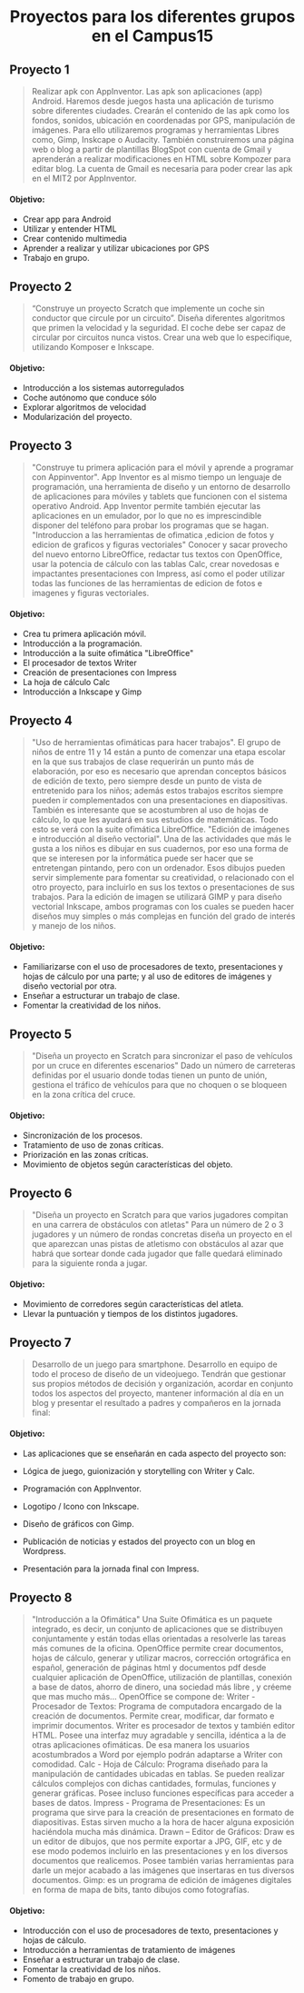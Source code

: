 # <p align="center">Proyectos para los diferentes grupos en el Campus15</p>





## Proyecto 1  

> Realizar apk con AppInventor. Las apk son aplicaciones (app) Android. Haremos desde juegos hasta una aplicación de turismo sobre diferentes ciudades. Crearán el contenido de las apk como los fondos, sonidos, ubicación en coordenadas por GPS, manipulación de imágenes. Para ello utilizaremos programas y herramientas Libres como, Gimp, Inskcape o Audacity. También construiremos una página web o blog a partir de plantillas BlogSpot con cuenta de Gmail y aprenderán a realizar modificaciones en HTML sobre Kompozer para editar blog.
> La cuenta de Gmail es necesaria para poder crear las apk en el MIT2 por AppInventor.

#### Objetivo:

* Crear app para Android
* Utilizar y entender HTML
* Crear contenido multimedia
* Aprender a realizar y utilizar ubicaciones por GPS
* Trabajo en grupo.  
  
## Proyecto 2

> “Construye un proyecto Scratch que implemente un coche sin conductor que circule por un circuito”. 
> Diseña diferentes algoritmos que primen la velocidad y la seguridad. El coche debe ser capaz de circular por circuitos nunca vistos.
> Crear una web que lo especifique, utilizando Komposer e Inkscape.

#### Objetivo:

* Introducción a los sistemas autorregulados
* Coche autónomo que conduce sólo
* Explorar algoritmos de velocidad
* Modularización del proyecto.
   
## Proyecto 3 
  
>"Construye tu primera aplicación para el móvil y aprende a programar con Appinventor".
> App Inventor es al mismo tiempo un lenguaje de programación, una herramienta de diseño y un entorno de desarrollo de aplicaciones para móviles y tablets que funcionen con el sistema operativo Android.  App Inventor permite también ejecutar las aplicaciones en un emulador, por lo que no es imprescindible disponer del teléfono para probar los programas que se hagan.
>"Introduccion a las herramientas de ofimatica ,edicion de fotos y edicion de graficos y figuras vectoriales"
> Conocer y sacar provecho del nuevo entorno LibreOffice, redactar tus textos con OpenOffice, usar la potencia de cálculo con las tablas Calc, crear novedosas e impactantes presentaciones con Impress, así como el poder utilizar todas las funciones de las herramientas de edicion de fotos e imagenes y figuras vectoriales.

#### Objetivo:

* Crea tu primera aplicación móvil.
* Introducción a la programación.
* Introducción a la suite ofimática "LibreOffice"
* El procesador de textos Writer 
* Creación de presentaciones con Impress 
* La hoja de cálculo Calc
* Introducción a Inkscape y Gimp
  
## Proyecto 4   

>"Uso de herramientas ofimáticas para hacer trabajos".
> El grupo de niños de entre 11 y 14 están a punto de comenzar una etapa escolar en la que sus trabajos de clase requerirán un punto más de elaboración, por eso es necesario que aprendan conceptos básicos de edición de texto, pero siempre desde un punto de vista de entretenido para los niños; además estos trabajos escritos siempre pueden ir complementados con una presentaciones en diapositivas. También es interesante que se acostumbren al uso de hojas de cálculo, lo que les ayudará en sus estudios de matemáticas. Todo esto se verá con la suite ofimática LibreOffice.
> "Edición de imágenes e introducción al diseño vectorial".
>Una de las actividades que más le gusta a los niños es dibujar en sus cuadernos, por eso una forma de que se interesen por la informática puede ser hacer que se entretengan pintando, pero con un ordenador. Esos dibujos pueden servir simplemente para fomentar su creatividad, o relacionado con el otro proyecto, para incluirlo en sus los textos o presentaciones de sus trabajos. Para la edición de imagen se utilizará GIMP y para diseño vectorial Inkscape, ambos programas con los cuales se pueden hacer diseños muy simples o más complejas en función del grado de interés y manejo de los niños.

#### Objetivo:

* Familiarizarse con el uso de procesadores de texto, presentaciones y hojas de cálculo por una parte; y al uso de editores de imágenes y diseño vectorial por otra.
* Enseñar a estructurar un trabajo de clase.
* Fomentar la creatividad de los niños.  
  
## Proyecto 5  

> "Diseña un proyecto en Scratch para sincronizar el paso de vehículos por un cruce en diferentes escenarios"
> Dado un número de carreteras definidas por el usuario donde todas tienen un punto de unión, gestiona el tráfico de vehículos para que no choquen o se bloqueen en la zona crítica del cruce.

#### Objetivo:

* Sincronización de los procesos.
* Tratamiento de uso de zonas críticas.
* Priorización en las zonas críticas.
* Movimiento de objetos según características del objeto.  
  
## Proyecto 6 
 
> "Diseña un proyecto en Scratch para que varios jugadores compitan en una carrera de obstáculos con atletas"
> Para un número de 2 o 3 jugadores y un número de rondas concretas diseña un proyecto en el que aparezcan unas pistas de atletismo con obstáculos al azar que habrá que sortear donde cada jugador que falle quedará eliminado para la siguiente ronda a jugar.

#### Objetivo:

* Movimiento de corredores según características del atleta.
* Llevar la puntuación y tiempos de los distintos jugadores.  
  
## Proyecto 7  

> Desarrollo de  un juego para smartphone.
> Desarrollo en equipo de todo el proceso de diseño de un videojuego.
>Tendrán que gestionar sus propios métodos de decisión y organización, acordar en conjunto todos los aspectos del proyecto, mantener información al día en un blog y presentar el resultado a padres y compañeros en la jornada final:

#### Objetivo:

* Las aplicaciones que se enseñarán en cada aspecto del proyecto son:

* Lógica de juego, guionización y storytelling con Writer y Calc.

* Programación con AppInventor.

* Logotipo / Icono con Inkscape.

* Diseño de gráficos con Gimp.

* Publicación de noticias y estados del proyecto con un blog en Wordpress.

* Presentación para la jornada final con Impress.  
  
## Proyecto 8  

> "Introducción a la Ofimática"
> Una Suite Ofimática es un paquete integrado, es decir, un conjunto de aplicaciones que se distribuyen conjuntamente y están todas ellas orientadas a resolverle las tareas más comunes de la oficina.
> OpenOffice permite crear documentos, hojas de cálculo, generar y utilizar macros, corrección ortográfica en español, generación de páginas html y documentos pdf desde cualquier aplicación de OpenOffice, utilización de plantillas, conexión a base de datos, ahorro de dinero, una sociedad más libre , y créeme que mas mucho más...
> OpenOffice se compone de:
> Writer - Procesador de Textos: Programa de computadora encargado de la creación de documentos. Permite crear, modificar, dar formato e imprimir documentos. Writer es procesador de textos y también editor HTML. Posee una interfaz muy agradable y sencilla, idéntica a la de otras aplicaciones ofimáticas. De esa manera los usuarios acostumbrados a Word por ejemplo podrán adaptarse a Writer con comodidad.
> Calc - Hoja de Cálculo: Programa diseñado para la manipulación de cantidades ubicadas en tablas. Se pueden realizar cálculos complejos con dichas cantidades, formulas, funciones y generar gráficas. Posee incluso funciones específicas para acceder a bases de datos.
> Impress - Programa de Presentaciones: Es un programa que sirve para la creación de presentaciones en formato de diapositivas. Estas sirven mucho a la hora de hacer alguna exposición haciéndola mucha más dinámica.
> Drawn – Editor de Gráficos: Draw es un editor de dibujos, que nos permite exportar a JPG, GIF, etc y de ese modo podemos incluirlo en las presentaciones y en los diversos documentos que realicemos. Posee también varias herramientas para darle un mejor acabado a las imágenes que insertaras en tus diversos documentos.
> Gimp: es un programa de edición de imágenes digitales en forma de mapa de bits, tanto dibujos como fotografías.

#### Objetivo: 

* Introducción con el uso de procesadores de texto, presentaciones y hojas de cálculo.
* Introducción a herramientas de tratamiento de imágenes
* Enseñar a estructurar un trabajo de clase.
* Fomentar la creatividad de los niños.
* Fomento de trabajo en grupo.  
 